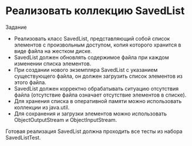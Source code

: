 # Реализовать коллекцию SavedList

Задание
- Реализовать класс SavedList, представляющий собой список элементов с произвольным доступом, копия которого хранится в виде файла на жестком диске.
- SavedList должен обновлять содержимое файла при каждом изменении списка элементов.
- При создании нового экземпляра SavedList с указанием существующего файла, он должен загрузить список элементов из этого файла.
- SavedList должен корректно обрабатывать ситуацию отсутствия файла (отсутствие файла означает отсутствие элементов в списке).
- Для хранения списка в оперативной памяти можно использовать коллекции из java.util.
- Для сохранения и загрузки элементов можно использовать ObjectOutputStream и ObjectInputStream.

Готовая реализация SavedList должна проходить все тесты из набора SavedListTest.
